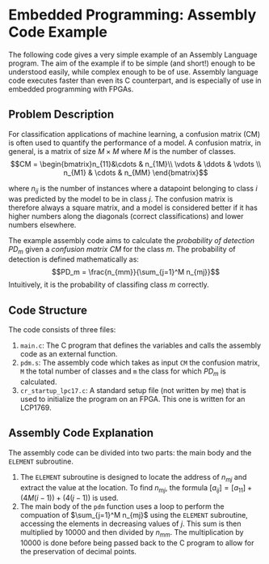 # Embedded Programming: Assembly Code Example
The following code gives a very simple example of an Assembly Language program. The aim of the example if to be simple (and short!) enough to be understood easily, while complex enough to be of use. Assembly language code executes faster than even its C counterpart, and is especially of use in embedded programming with FPGAs.

## Problem Description
For classification applications of machine learning, a confusion matrix (CM) is often used to quantify the performance of a model. A confusion matrix, in general, is a matrix of size $M\times M$ where $M$ is the number of classes.
$$CM = \begin{bmatrix}n_{11}&\cdots & n_{1M}\\
\vdots & \ddots & \vdots \\
n_{M1} & \cdots & n_{MM}
\end{bmatrix}$$

where $n_{ij}$ is the number of instances where a datapoint belonging to class $i$ was predicted by the model to be in class $j$. The confusion matrix is therefore always a square matrix, and a model is considered better if it has higher numbers along the diagonals (correct classifications) and lower numbers elsewhere.

The example assembly code aims to calculate the *probability of detection* $PD_m$ given a *confusion matrix* $CM$ for the class $m$. The probability of detection is defined mathematically as:
$$PD_m = \frac{n_{mm}}{\sum_{j=1}^M n_{mj}}$$
Intuitively, it is the probability of classifing class $m$ correctly.

## Code Structure
The code consists of three files:
1. `main.c`: The C program that defines the variables and calls the assembly code as an external function.
2. `pdm.s`: The assembly code which takes as input `CM` the confusion matrix, `M` the total number of classes and `m` the class for which $PD_m$ is calculated.
3. `cr_startup_lpc17.c`: A standard setup file (not written by me) that is used to initialize the program on an FPGA. This one is written for an LCP1769.

## Assembly Code Explanation
The assembly code can be divided into two parts: the main body and the `ELEMENT` subroutine.
1. The `ELEMENT` subroutine is designed to locate the address of $n_{mj}$ and extract the value at the location. To find $n_{mj}$, the formula $[a_{ij}] = [a_{11}] + (4M(i − 1)) + (4(j − 1))$ is used.
2. The main body of the `pdm` function uses a loop to perform the compuation of $\sum_{j=1}^M n_{mj}$ using the `ELEMENT` subroutine, accessing the elements in decreasing values of $j$. This sum is then multiplied by 10000 and then divided by $n_{mm}$. The multiplication by 10000 is done before being passed back to the C program to allow for the preservation of decimal points.